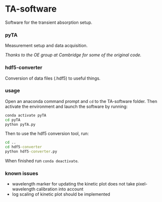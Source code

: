 # TA-software
Software for the transient absorption setup.

### pyTA ###
Measurement setup and data acquisition.

_Thanks to the OE group at Cambridge for some of the original code._

### hdf5-converter ###
Conversion of data files (.hdf5) to useful things.

### usage ###
Open an anaconda command prompt and `cd` to the TA-software folder. Then activate the environment and launch the software by running:
```bat
conda activate pyTA
cd pyTA
python pyTA.py
```
Then to use the hdf5 conversion tool, run:
```bat
cd ..
cd hdf5-converter
python hdf5-converter.py
```
When finished run `conda deactivate`.

### known issues ###

 - wavelength marker for updating the kinetic plot does not take pixel-wavelength calibration into account
 - log scaling of kinetic plot should be implemented
